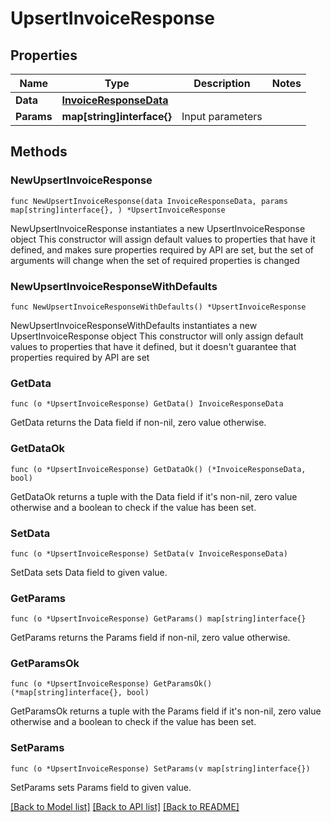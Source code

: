 # UpsertInvoiceResponse

## Properties

Name | Type | Description | Notes
------------ | ------------- | ------------- | -------------
**Data** | [**InvoiceResponseData**](InvoiceResponseData.md) |  | 
**Params** | **map[string]interface{}** | Input parameters | 

## Methods

### NewUpsertInvoiceResponse

`func NewUpsertInvoiceResponse(data InvoiceResponseData, params map[string]interface{}, ) *UpsertInvoiceResponse`

NewUpsertInvoiceResponse instantiates a new UpsertInvoiceResponse object
This constructor will assign default values to properties that have it defined,
and makes sure properties required by API are set, but the set of arguments
will change when the set of required properties is changed

### NewUpsertInvoiceResponseWithDefaults

`func NewUpsertInvoiceResponseWithDefaults() *UpsertInvoiceResponse`

NewUpsertInvoiceResponseWithDefaults instantiates a new UpsertInvoiceResponse object
This constructor will only assign default values to properties that have it defined,
but it doesn't guarantee that properties required by API are set

### GetData

`func (o *UpsertInvoiceResponse) GetData() InvoiceResponseData`

GetData returns the Data field if non-nil, zero value otherwise.

### GetDataOk

`func (o *UpsertInvoiceResponse) GetDataOk() (*InvoiceResponseData, bool)`

GetDataOk returns a tuple with the Data field if it's non-nil, zero value otherwise
and a boolean to check if the value has been set.

### SetData

`func (o *UpsertInvoiceResponse) SetData(v InvoiceResponseData)`

SetData sets Data field to given value.


### GetParams

`func (o *UpsertInvoiceResponse) GetParams() map[string]interface{}`

GetParams returns the Params field if non-nil, zero value otherwise.

### GetParamsOk

`func (o *UpsertInvoiceResponse) GetParamsOk() (*map[string]interface{}, bool)`

GetParamsOk returns a tuple with the Params field if it's non-nil, zero value otherwise
and a boolean to check if the value has been set.

### SetParams

`func (o *UpsertInvoiceResponse) SetParams(v map[string]interface{})`

SetParams sets Params field to given value.



[[Back to Model list]](../README.md#documentation-for-models) [[Back to API list]](../README.md#documentation-for-api-endpoints) [[Back to README]](../README.md)


